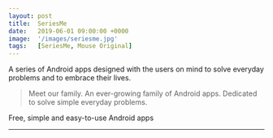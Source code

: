 ```yaml
---
layout: post
title:  SeriesMe
date:   2019-06-01 09:00:00 +0000
image:  '/images/seriesme.jpg'
tags:   [SeriesMe, Mouse Original]
---
```


A series of Android apps designed with the users on mind to solve everyday problems and to embrace their lives.

>Meet our family. An ever-growing family of Android apps. Dedicated to solve simple everyday problems.

Free, simple and easy-to-use Android apps

***
